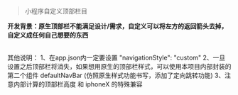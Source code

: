 > 小程序自定义顶部栏目

**开发背景：原生顶部栏不能满足设计/需求，自定义可以将左方的返回箭头去掉，自定义成任何自己想要的东西**
<br/><br/>


其他说明：
1、在app.json内一定要设置 "navigationStyle": "custom"
2、一旦设置之后顶部栏将消失，如果想用原生的顶部栏样式，可以使用本项目内部封装的第二个组件 defaultNavBar (仿照原生样式功能书写，添加了定向跳转功能)
3、注意内部计算的顶部栏高度 和 iphoneX 的特殊兼容